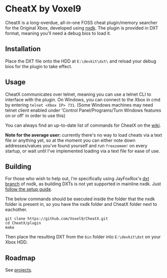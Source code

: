 # CheatX by Voxel9
CheatX is a long-overdue, all-in-one FOSS cheat plugin/memory searcher for the Original Xbox, developed using [nxdk](https://github.com/XboxDev/nxdk). The plugin is provided in DXT format, meaning you'll need a debug bios to load it.

## Installation
Place the DXT file onto the HDD at `E:\devkit\dxt\` and reload your debug bios for the plugin to take effect.

## Usage
CheatX communicates over telnet, meaning you can use a telnet CLI to interface with the plugin.
On Windows, you can connect to the Xbox in cmd by entering `telnet <Xbox IP> 731`.
(Some Windows machines may need telnet client enabled under 'Control Panel/Programs/Turn Windows features on or off' in order to use this)

You can always find an up-to-date list of commands for CheatX on the [wiki](https://github.com/Voxel9/CheatX/wiki/Commands-Usage).

**Note for the average user:** currently there's no way to load cheats via a text file or anything yet, so at the moment you can either note down addresses/values you've found yourself and run `freezemem!` on every startup, or wait until I've implemented loading via a text file for ease of use.

## Building
For those who wish to help out, I'm specifically using JayFoxRox's [dxt branch](https://github.com/JayFoxRox/nxdk/tree/dxt) of nxdk, as building DXTs is not yet supported in mainline nxdk. Just [follow the setup guide](https://github.com/JayFoxRox/nxdk/tree/dxt#getting-started).

The below commands should be executed inside the folder that the nxdk folder is present in, so you have the nxdk folder and CheatX folder next to eachother.

```
git clone https://github.com/Voxel9/CheatX.git
cd CheatX/plugin
make
```

Then place the resulting DXT from the `bin` folder into `E:\devkit\dxt` on your Xbox HDD.

## Roadmap
See [projects](https://github.com/Voxel9/CheatX/projects).
